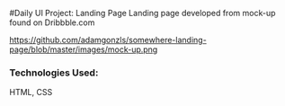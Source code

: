 #Daily UI Project: Landing Page
Landing page developed from mock-up found on Dribbble.com

https://github.com/adamgonzls/somewhere-landing-page/blob/master/images/mock-up.png

### Technologies Used:
HTML, CSS



